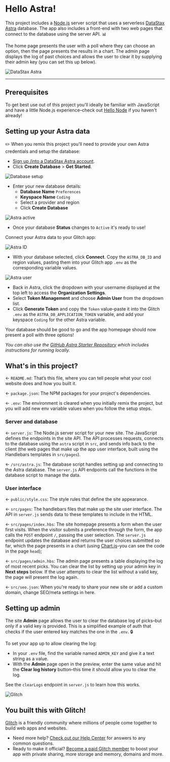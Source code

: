 # Hello Astra!

This project includes a [Node.js](https://nodejs.org/en/about/) server script that uses a serverless [DataStax Astra](https://astra.datastax.com) database. The app also includes a front-end with two web pages that connect to the database using the server API. 📊

The home page presents the user with a poll where they can choose an option, then the page presents the results in a chart. The admin page displays the log of past choices and allows the user to clear it by supplying their admin key (you can set this up below). 

![DataStax Astra](https://raw.githubusercontent.com/DataStax-Examples/sample-app-template/master/screenshots/astra-sample-app-default.png)

_____________________________________________________________________

## Prerequisites

To get best use out of this project you'll ideally be familiar with JavaScript and have a little Node.js experience–check out [Hello Node](https://glitch.com/~glitch-hello-node) if you haven't already!

## Setting up your Astra data

✏️ When you remix this project you'll need to provide your own Astra credentials and setup the database:

* [Sign up /into a DataStax Astra account](https://astra.datastax.com/register?utm_source=github&utm_medium=referral&utm_campaign=astra-glitch-react-express-starter).
* Click __Create Database__ &gt; __Get Started__.

![Database setup](https://cdn.glitch.com/ae313032-8fbd-4b72-bdc1-d5a86e415b34%2Fastra-db-setup.jpg?v=1623160620637)

* Enter your new database details:
  * __Database Name__ `Preferences`
  * __Keyspace Name__ `Coding`
  * Select a provider and region
  * Click __Create Database__

![Astra active](https://cdn.glitch.com/ae313032-8fbd-4b72-bdc1-d5a86e415b34%2Fastra-active.jpg?v=1623160649093)

* Once your database __Status__ changes to `Active` it's ready to use!

Connect your Astra data to your Glitch app:

![Astra ID](https://cdn.glitch.com/ae313032-8fbd-4b72-bdc1-d5a86e415b34%2Fastra-id.jpg?v=1623160673028)

* With your database selected, click __Connect__. Copy the `ASTRA_DB_ID` and region values, pasting them into your Glitch app `.env` as the corresponding variable values.

![Astra user](https://cdn.glitch.com/ae313032-8fbd-4b72-bdc1-d5a86e415b34%2Fastra-user-setup.jpg?v=1623160692336)

* Back in Astra, click the dropdown with your username displayed at the top left to access the __Organization Settings__.
* Select __Token Management__ and choose __Admin User__ from the dropdown list.
* Click __Generate Token__ and copy the `Token` value–paste it into the Glitch `.env` as the `ASTRA_DB_APPLICATION_TOKEN` variable, and add your keyspace `Coding` for the other Astra variable.

Your database should be good to go and the app homepage should now present a poll with three options!

_You can also use the [GitHub Astra Starter Repository](https://github.com/DataStax-Examples/glitch-astra-starter) which includes instructions for running locally._

## What's in this project?

← `README.md`: That’s this file, where you can tell people what your cool website does and how you built it.

← `package.json`: The NPM packages for your project's dependencies.

← `.env`: The environment is cleared when you initially remix the project, but you will add new env variable values when you follow the setup steps.

### Server and database

← `server.js`: The Node.js server script for your new site. The JavaScript defines the endpoints in the site API. The API processes requests, connects to the database using the `astra` script in `src`, and sends info back to the client (the web pages that make up the app user interface, built using the Handlebars templates in `src/pages`).

← `/src/astra.js`: The database script handles setting up and connecting to the Astra database. The `server.js` API endpoints call the functions in the database script to manage the data.

### User interface

← `public/style.css`: The style rules that define the site appearance.

← `src/pages`: The handlebars files that make up the site user interface. The API in `server.js` sends data to these templates to include in the HTML.

← `src/pages/index.hbs`: The site homepage presents a form when the user first visits. When the visitor submits a preference through the form, the app calls the `POST` endpoint `/`, passing the user selection. The `server.js` endpoint updates the database and returns the user choices submitted so far, which the page presents in a chart (using [Chart.js](https://www.chartjs.org/docs/)–you can see the code in the page `head`);

← `src/pages/admin.hbs`: The admin page presents a table displaying the log of most recent picks. You can clear the list by setting up your admin key in __Next steps__ below. If the user attempts to clear the list without a valid key, the page will present the log again.

← `src/seo.json`: When you're ready to share your new site or add a custom domain, change SEO/meta settings in here.


## Setting up admin

The site __Admin__ page allows the user to clear the database log of picks–but only if a valid key is provided. This is a simplified example of auth that checks if the user entered key matches the one in the `.env`. 🔒

To set your app up to allow clearing the log:

* In your `.env` file, find the variable named `ADMIN_KEY` and give it a text string as a value.
* With the __Admin__ page open in the preview, enter the same value and hit the __Clear log history__ button–this time it should allow you to clear the log.

See the `clearLogs` endpoint in `server.js` to learn how this works.

![Glitch](https://cdn.glitch.com/a9975ea6-8949-4bab-addb-8a95021dc2da%2FLogo_Color.svg?v=1602781328576)

## You built this with Glitch!

[Glitch](https://glitch.com) is a friendly community where millions of people come together to build web apps and websites.

- Need more help? [Check out our Help Center](https://help.glitch.com/) for answers to any common questions.
- Ready to make it official? [Become a paid Glitch member](https://glitch.com/pricing) to boost your app with private sharing, more storage and memory, domains and more.
